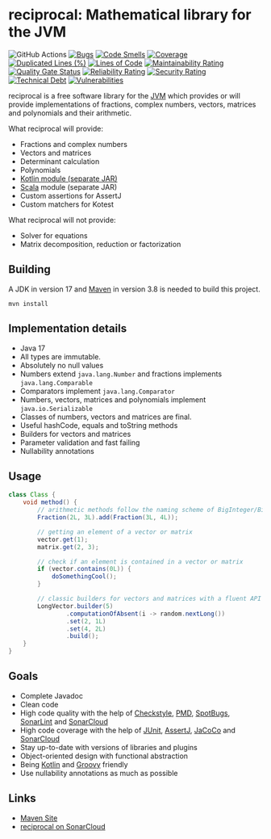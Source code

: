# reciprocal: Mathematical library for the JVM

![GitHub Actions](https://github.com/ltennstedt/reciprocal/actions/workflows/maven.yml/badge.svg)
[![Bugs](https://sonarcloud.io/api/project_badges/measure?project=ltennstedt_reciprocal&metric=bugs)](https://sonarcloud.io/summary/new_code?id=ltennstedt_reciprocal)
[![Code Smells](https://sonarcloud.io/api/project_badges/measure?project=ltennstedt_reciprocal&metric=code_smells)](https://sonarcloud.io/summary/new_code?id=ltennstedt_reciprocal)
[![Coverage](https://sonarcloud.io/api/project_badges/measure?project=ltennstedt_reciprocal&metric=coverage)](https://sonarcloud.io/summary/new_code?id=ltennstedt_reciprocal)
[![Duplicated Lines (%)](https://sonarcloud.io/api/project_badges/measure?project=ltennstedt_reciprocal&metric=duplicated_lines_density)](https://sonarcloud.io/summary/new_code?id=ltennstedt_reciprocal)
[![Lines of Code](https://sonarcloud.io/api/project_badges/measure?project=ltennstedt_reciprocal&metric=ncloc)](https://sonarcloud.io/summary/new_code?id=ltennstedt_reciprocal)
[![Maintainability Rating](https://sonarcloud.io/api/project_badges/measure?project=ltennstedt_reciprocal&metric=sqale_rating)](https://sonarcloud.io/summary/new_code?id=ltennstedt_reciprocal)
[![Quality Gate Status](https://sonarcloud.io/api/project_badges/measure?project=ltennstedt_reciprocal&metric=alert_status)](https://sonarcloud.io/summary/new_code?id=ltennstedt_reciprocal)
[![Reliability Rating](https://sonarcloud.io/api/project_badges/measure?project=ltennstedt_reciprocal&metric=reliability_rating)](https://sonarcloud.io/summary/new_code?id=ltennstedt_reciprocal)
[![Security Rating](https://sonarcloud.io/api/project_badges/measure?project=ltennstedt_reciprocal&metric=security_rating)](https://sonarcloud.io/summary/new_code?id=ltennstedt_reciprocal)
[![Technical Debt](https://sonarcloud.io/api/project_badges/measure?project=ltennstedt_reciprocal&metric=sqale_index)](https://sonarcloud.io/summary/new_code?id=ltennstedt_reciprocal)
[![Vulnerabilities](https://sonarcloud.io/api/project_badges/measure?project=ltennstedt_reciprocal&metric=vulnerabilities)](https://sonarcloud.io/summary/new_code?id=ltennstedt_reciprocal)

reciprocal is a free software library for the [JVM](https://www.java.com/) which provides or will provide
implementations of fractions, complex numbers, vectors, matrices and polynomials and their arithmetic.

What reciprocal will provide:

* Fractions and complex numbers
* Vectors and matrices
* Determinant calculation
* Polynomials
* [Kotlin module (separate JAR)](https://github.com/ltennstedt/reciprocal-kotlin)
* [Scala](https://scala-lang.org/) module (separate JAR)
* Custom assertions for AssertJ
* Custom matchers for Kotest

What reciprocal will not provide:

* Solver for equations
* Matrix decomposition, reduction or factorization

## Building

A JDK in version 17 and [Maven](https://maven.apache.org) in version 3.8 is needed to build this project.

```shell script
mvn install
```

## Implementation details

* Java 17
* All types are immutable.
* Absolutely no null values
* Numbers extend `java.lang.Number` and fractions implements `java.lang.Comparable`
* Comparators implement `java.lang.Comparator`
* Numbers, vectors, matrices and polynomials implement `java.io.Serializable`
* Classes of numbers, vectors and matrices are final.
* Useful hashCode, equals and toString methods
* Builders for vectors and matrices
* Parameter validation and fast failing
* Nullability annotations

## Usage

```java
class Class {
    void method() {
        // arithmetic methods follow the naming scheme of BigInteger/BigDecimal
        Fraction(2L, 3L).add(Fraction(3L, 4L));

        // getting an element of a vector or matrix
        vector.get(1);
        matrix.get(2, 3);

        // check if an element is contained in a vector or matrix
        if (vector.contains(0L)) {
            doSomethingCool();
        }

        // classic builders for vectors and matrices with a fluent API        
        LongVector.builder(5)
                .computationOfAbsent(i -> random.nextLong())
                .set(2, 1L)
                .set(4, 2L)
                .build();
    }
}
```

## Goals

* Complete Javadoc
* Clean code
* High code quality with the help of [Checkstyle](https://checkstyle.org/), [PMD](https://pmd.github.io/),
  [SpotBugs](https://spotbugs.github.io/), [SonarLint](https://www.sonarlint.org/) and
  [SonarCloud](https://sonarcloud.io/)
* High code coverage with the help of [JUnit](https://junit.org/junit5/), [AssertJ](https://assertj.github.io/doc/),
  [JaCoCo](https://www.jacoco.org/jacoco/) and [SonarCloud](https://sonarcloud.io/)
* Stay up-to-date with versions of libraries and plugins
* Object-oriented design with functional abstraction
* Being [Kotlin](https://www.kotlinlang.org/) and [Groovy](https://groovy-lang.org/) friendly
* Use nullability annotations as much as possible

## Links

* [Maven Site](https://ltennstedt.github.io/reciprocal/index.html)
* [reciprocal on SonarCloud](https://sonarcloud.io/project/overview?id=ltennstedt_reciprocal)

